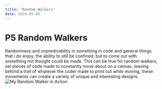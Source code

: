 ```yaml
---
title: "Random Walkers"
date: 2024-05-09
---
```


# P5 Random Walkers
Randomness and unpredicability is something in code and general things that i do enjoy, the ability to still be confined, but to come out with something not thought could be made.
This can be true for random walkers, set pieces of code made to constantly move about on a canvas, leaving behind a trail of whatever the coder made to print out while moving,
these movements can create a variety of unique and interesting designs.
![My Random Walker in Action](/My-coding-blog/images/random-walker.png)
